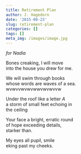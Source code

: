 ```yaml
---
title: Retirement Plan
author: J. Hagedorn
date: '2015-09-23'
slug: retirement-plan
categories: []
tags: []
meta_img: /images/image.jpg
---
```


*for Nadia*

Bones creaking, I will move  
into the house you drew for me.

We will swim through books  
whose words are waves of a sea.  
wvwvvwvwvwwvwvwvvw

Under the roof like a letter *A*  
a storm of small feet echoing in  
the ceiling  

Your face a bright, erratic round  
of hope exceeding details,  
starker than.  

My eyes all pupil, smile  
eking past my cheeks.  
